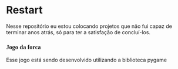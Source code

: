 # Restart
Nesse repositório eu estou colocando projetos que não fui capaz de terminar anos atrás, só para ter a satisfação de concluí-los.
<head>
<link rel="preconnect" href="https://fonts.googleapis.com">
<link rel="preconnect" href="https://fonts.gstatic.com" crossorigin>
<link href="https://fonts.googleapis.com/css2?family=Cabin+Sketch&display=swap" rel="stylesheet">
</head>
<body>
<h3 style="font-family: Cabin Sketch;">Jogo da forca</h3>
  <p>Esse jogo está sendo desenvolvido utilizando a biblioteca pygame</p>
</body>
